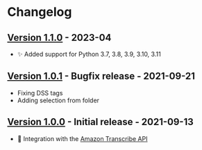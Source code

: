 # Changelog
## [Version 1.1.0](https://github.com/dataiku/dss-plugin-amazon-transcribe/releases/tag/v1.1.0) - 2023-04
- ✨ Added support for Python 3.7, 3.8, 3.9, 3.10, 3.11

## [Version 1.0.1](https://github.com/dataiku/dss-plugin-amazon-transcribe/releases/tag/v1.0.1) - Bugfix release - 2021-09-21
- Fixing DSS tags
- Adding selection from folder

## [Version 1.0.0](https://github.com/dataiku/dss-plugin-amazon-transcribe/releases/tag/v1.0.0) - Initial release - 2021-09-13
- 🚀 Integration with the [Amazon Transcribe API](https://aws.amazon.com/transcribe/)